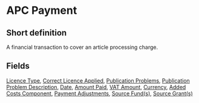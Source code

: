 # APC Payment
## Short definition
A financial transaction to cover an article processing charge.
## Fields
[Licence Type](../Object-Fields/APC%20Payment/Licence%20Type.md),
[Correct Licence Applied](../Object-Fields/APC%20Payment/Correct%20Licence%20Applied.md),
[Publication Problems](../Object-Fields/APC%20Payment/Publication%20Problems.md),
[Publication Problem Description](../Object-Fields/APC%20Payment/Publication%20Problem%20Description.md),
[Date](../Object-Fields/APC%20Payment/Date.md),
[Amount Paid](../Object-Fields/APC%20Payment/Amount%20Paid.md),
[VAT Amount](../Object-Fields/APC%20Payment/VAT%20Amount.md),
[Currency](../Object-Fields/APC%20Payment/Currency.md),
[Added Costs Component](../Object-Fields/APC%20Payment/Added%20Costs%20Component.md),
[Payment Adjustments](../Object-Fields/APC%20Payment/Payment%20Adjustments.md),
[Source Fund(s)](../Object-Fields/APC%20Payment/Source%20Fund(s).md),
[Source Grant(s)](../Object-Fields/APC%20Payment/Source%20Grant(s).md)
